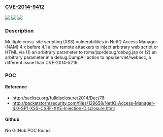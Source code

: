 ### [CVE-2014-9412](https://cve.mitre.org/cgi-bin/cvename.cgi?name=CVE-2014-9412)
![](https://img.shields.io/static/v1?label=Product&message=n%2Fa&color=blue)
![](https://img.shields.io/static/v1?label=Version&message=n%2Fa&color=blue)
![](https://img.shields.io/static/v1?label=Vulnerability&message=n%2Fa&color=brighgreen)

### Description

Multiple cross-site scripting (XSS) vulnerabilities in NetIQ Access Manager (NAM) 4.x before 4.1 allow remote attackers to inject arbitrary web script or HTML via (1) an arbitrary parameter to roma/jsp/debug/debug.jsp or (2) an arbitrary parameter in a debug.DumpAll action to nps/servlet/webacc, a different issue than CVE-2014-5216.

### POC

#### Reference
- http://seclists.org/fulldisclosure/2014/Dec/78
- http://packetstormsecurity.com/files/129658/NetIQ-Access-Manager-4.0-SP1-XSS-CSRF-XXE-Injection-Disclosure.html

#### Github
No GitHub POC found.

